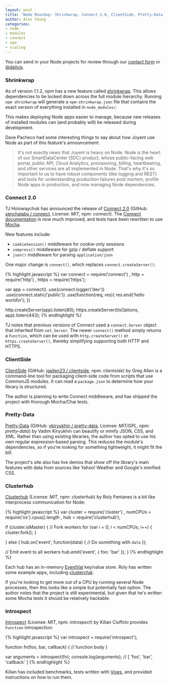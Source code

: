 ```yaml
---
layout: post
title: "Node Roundup: Shrinkwrap, Connect 2.0, ClientSide, Pretty-Data, Clusterhub, Introspect"
author: Alex Young
categories: 
- node
- modules
- connect
- npm
- scaling
---
```


<div class="intro">
You can send in your Node projects for review through our <a href="/contact.html">contact form</a> or <a href="http://twitter.com/dailyjs">@dailyjs</a>.
</div>

### Shrinkwrap

As of version 1.1.2, npm has a new feature called [shrinkwrap](http://blog.nodejs.org/2012/02/27/managing-node-js-dependencies-with-shrinkwrap/).  This allows dependencies to be locked down across the full module hierarchy.  Running `npm shrinkwrap` will generate a `npm-shrinkwrap.json` file that contains the exact version of everything installed in `node_modules/`.

This makes deploying Node apps easier to manage, because new releases of installed modules can (and probably will) be released during development.

Dave Pacheco had some interesting things to say about how Joyent use Node as part of this feature's announcement:

> It's not exactly news that Joyent is heavy on Node. Node is the heart of our
> SmartDataCenter (SDC) product, whose public-facing web portal, public API, Cloud
> Analytics, provisioning, billing, heartbeating, and other services are all
> implemented in Node. That's why it's so important to us to have robust
> components (like logging and REST) and tools for understanding production
> failures post mortem, profile Node apps in production, and now managing Node
> dependencies.

### Connect 2.0

TJ Holowaychuk has announced the release of [Connect 2.0](http://tjholowaychuk.com/post/18418627138/connect-2-0) (GitHub: [senchalabs / connect](https://github.com/senchalabs/Connect), License: _MIT_, npm: _connect_).  The [Connect documentation](http://www.senchalabs.org/connect/) is now much improved, and tests have been rewritten to use [Mocha](http://visionmedia.github.com/mocha/).

New features include:

* `cookieSession()` middleware for cookie-only sessions
* `compress()` middleware for gzip / deflate support
* `json()` middleware for parsing `application/json`

One major change is `connect()`, which replaces `connect.createServer()`:

{% highlight javascript %}
var connect = require('connect')
  , http = require('http')
  , https = require('https');

var app = connect()
  .use(connect.logger('dev'))
  .use(connect.static('public'))
  .use(function(req, res){
    res.end('hello world\n');
  })

http.createServer(app).listen(80);
https.createServer(tlsOptions, app).listen(443);
{% endhighlight %}

TJ notes that previous versions of Connect used a `connect.Server` object that inherited from `net.Server`.  The newer `connect()` method simply returns a `Function`, which can be used with `http.createServer()` or `https.createServer()`, thereby simplifying supporting both HTTP and HTTPS.

### ClientSide

[ClientSide](http://projects.jga.me/clientside/) (GitHub: [jgallen23 / clientside](https://github.com/jgallen23/clientside), npm: _clientside_) by Greg Allen is a command-line tool for packaging client-side code from scripts that use CommonJS modules.  It can read a `package.json` to determine how your library is structured.

The author is planning to write Connect middleware, and has shipped the project with thorough Mocha/Chai tests.

### Pretty-Data

[Pretty-Data](http://www.eslinstructor.net/pretty-data/) (GitHub: [vkiryukhin / pretty-data](https://github.com/vkiryukhin/pretty-data), License: _MIT/GPL_, npm: _pretty-data_) by Vadim Kiryukhin can beautify or minify JSON, CSS, and XML.  Rather than using existing libraries, the author has opted to use his own regular expression-based parsing.  This reduces the module's dependencies, so if you're looking for something lightweight, it might fit the bill.

The project's site also has live demos that show off the library's main features with data from sources like Yahoo! Weather and Google's minified CSS.

### Clusterhub

[Clusterhub](https://github.com/fent/clusterhub) (License: _MIT_, npm: _clusterhub_) by Roly Fentanes is a bit like interprocess communication for Node:

{% highlight javascript %}
var cluster = require('cluster')
  , numCPUs = require('os').cpus().length
  , hub = require('clusterhub');

if (cluster.isMaster) {
  // Fork workers
  for (var i = 0; i < numCPUs; i++) {
    cluster.fork();
  }

} else {
  hub.on('event', function(data) {
    // Do something with `data`
  });

  // Emit event to all workers
  hub.emit('event', { foo: 'bar' });
}
{% endhighlight %}

Each hub has an in-memory [EventVat](https://github.com/hij1nx/EventVat) key/value store.  Roly has written some example apps, including [clusterchat](https://github.com/fent/clusterchat).

If you're looking to get more out of a CPU by running several Node processes, then this looks like a simple but potentially fast option.  The author notes that the project is still experimental, but given that he's written some Mocha tests it should be relatively hackable.

### Introspect

[Introspect](https://github.com/kilianc/node-introspect) (License: _MIT_, npm: _introspect_) by Kilian Ciuffolo provides `Function` introspection:

{% highlight javascript %}
var introspect = require('introspect');

function fn(foo, bar, callback) {
  // function body
}

var arguments = introspect(fn);
console.log(arguments);
// [ 'foo', 'bar', 'callback' ]
{% endhighlight %}

Kilian has included benchmarks, tests written with [Vows](http://vowsjs.org/), and provided instructions on how to run them.
